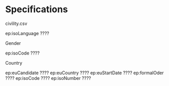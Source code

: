 # Specifications



civility.csv

   ep:isoLanguage ????

 Gender
 
   ep:isoCode    ????

Country

   ep:euCandidate   ????
   ep:euCountry   ????
   ep:euStartDate   ????
   ep:formalOder   ????
   ep:isoCode    ????
   ep:isoNumber   ????
